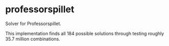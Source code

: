 # professorspillet
Solver for Professorspillet.

This implementation finds all 184 possible solutions through testing roughly 35.7 million combinations.
